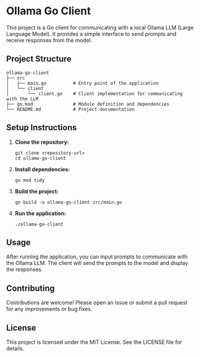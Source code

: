 # Ollama Go Client

This project is a Go client for communicating with a local Ollama LLM (Large Language Model). It provides a simple interface to send prompts and receive responses from the model.

## Project Structure

```
ollama-go-client
├── src
│   ├── main.go          # Entry point of the application
│   └── client
│       └── client.go    # Client implementation for communicating with the LLM
├── go.mod               # Module definition and dependencies
└── README.md            # Project documentation
```

## Setup Instructions

1. **Clone the repository:**
   ```
   git clone <repository-url>
   cd ollama-go-client
   ```

2. **Install dependencies:**
   ```
   go mod tidy
   ```

3. **Build the project:**
   ```
   go build -o ollama-go-client src/main.go
   ```

4. **Run the application:**
   ```
   ./ollama-go-client
   ```

## Usage

After running the application, you can input prompts to communicate with the Ollama LLM. The client will send the prompts to the model and display the responses.

## Contributing

Contributions are welcome! Please open an issue or submit a pull request for any improvements or bug fixes.

## License

This project is licensed under the MIT License. See the LICENSE file for details.